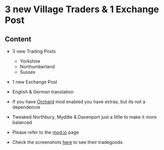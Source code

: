 # 3 new Village Traders & 1 Exchange Post

## Content

- 3 new Trading Posts
   - Yorkshire
   - Northumberland
   - Sussex

- 1 new Exchange Post
   
- English & German translation
        
- If you have [Orchard](https://foundation.mod.io/orchard) mod enabled you have extras, but its not a dependencie
- Tweaked Northbury, Myddle & Davenport just a little to make it more balanced

- Please refer to the [mod.io](https://foundation.mod.io/new-traders-and-exchange-post) page
 
- Check the screenshots [here](https://github.com/ShadowDuke/Foundation-New-Traders/wiki) to see their tradegoods
